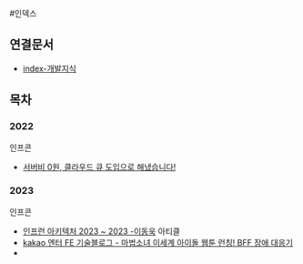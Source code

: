 #인덱스 

## 연결문서
- [index-개발지식](../index-개발지식.md)
## 목차

### 2022
인프콘
- [서버비 0원, 클라우드 큐 도입으로 해냈습니다!](2022/인프콘/서버비%200원,%20클라우드%20큐%20도입으로%20해냈습니다!,%20조현영/서버비%200원,%20클라우드%20큐%20도입으로%20해냈습니다!.md)
### 2023
인프콘
- [인프런 아키텍처 2023 ~ 2023 -이동욱](2023/인프콘/인프런%20아키텍처%202023%20~%202023%20-이동욱/인프런%20아키텍처%202023%20~%202023%20-이동욱.md)
아티클
- [kakao 엔터 FE 기술블로그 - 마법소녀 이세계 아이돌 웹툰 런칭! BFF 장애 대응기](2023/아티클/kakao%20엔터%20FE%20기술블로그%20-%20마법소녀%20이세계%20아이돌%20웹툰%20런칭!%20BFF%20장애%20대응기/kakao%20엔터%20FE%20기술블로그%20-%20마법소녀%20이세계%20아이돌%20웹툰%20런칭!%20BFF%20장애%20대응기.md)
- 